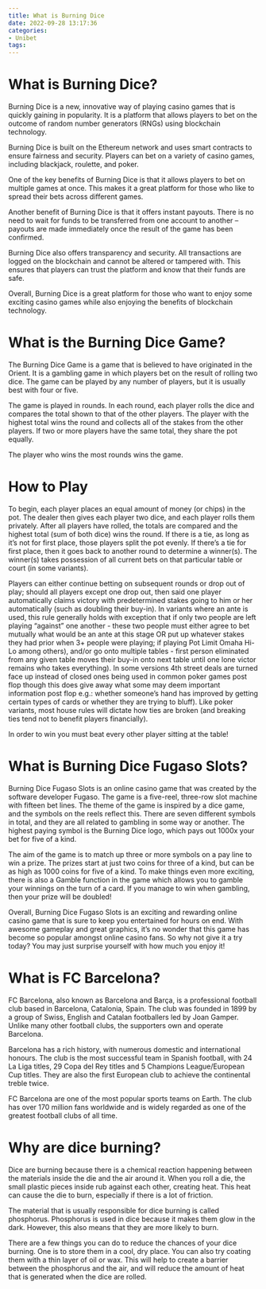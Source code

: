 ```yaml
---
title: What is Burning Dice 
date: 2022-09-28 13:17:36
categories:
- Unibet
tags:
---
```



# What is Burning Dice? 

Burning Dice is a new, innovative way of playing casino games that is quickly gaining in popularity. It is a platform that allows players to bet on the outcome of random number generators (RNGs) using blockchain technology.

Burning Dice is built on the Ethereum network and uses smart contracts to ensure fairness and security. Players can bet on a variety of casino games, including blackjack, roulette, and poker.

One of the key benefits of Burning Dice is that it allows players to bet on multiple games at once. This makes it a great platform for those who like to spread their bets across different games. 

Another benefit of Burning Dice is that it offers instant payouts. There is no need to wait for funds to be transferred from one account to another – payouts are made immediately once the result of the game has been confirmed. 

Burning Dice also offers transparency and security. All transactions are logged on the blockchain and cannot be altered or tampered with. This ensures that players can trust the platform and know that their funds are safe. 

Overall, Burning Dice is a great platform for those who want to enjoy some exciting casino games while also enjoying the benefits of blockchain technology.

# What is the Burning Dice Game? 

The Burning Dice Game is a game that is believed to have originated in the Orient. It is a gambling game in which players bet on the result of rolling two dice. The game can be played by any number of players, but it is usually best with four or five. 

The game is played in rounds. In each round, each player rolls the dice and compares the total shown to that of the other players. The player with the highest total wins the round and collects all of the stakes from the other players. If two or more players have the same total, they share the pot equally. 

The player who wins the most rounds wins the game. 

# How to Play 

To begin, each player places an equal amount of money (or chips) in the pot. The dealer then gives each player two dice, and each player rolls them privately. After all players have rolled, the totals are compared and the highest total (sum of both dice) wins the round. If there is a tie, as long as it’s not for first place, those players split the pot evenly. If there’s a tie for first place, then it goes back to another round to determine a winner(s). The winner(s) takes possession of all current bets on that particular table or court (in some variants). 

Players can either continue betting on subsequent rounds or drop out of play; should all players except one drop out, then said one player automatically claims victory with predetermined stakes going to him or her automatically (such as doubling their buy-in). In variants where an ante is used, this rule generally holds with exception that if only two people are left playing “against” one another - these two people must either agree to bet mutually what would be an ante at this stage OR put up whatever stakes they had prior when 3+ people were playing; if playing Pot Limit Omaha Hi-Lo among others), and/or go onto multiple tables - first person eliminated from any given table moves their buy-in onto next table until one lone victor remains who takes everything). In some versions 4th street deals are turned face up instead of closed ones being used in common poker games post flop though this does give away what some may deem important information post flop e.g.: whether someone’s hand has improved by getting certain types of cards or whether they are trying to bluff). Like poker variants, most house rules will dictate how ties are broken (and breaking ties tend not to benefit players financially). 

In order to win you must beat every other player sitting at the table!

# What is Burning Dice Fugaso Slots? 

Burning Dice Fugaso Slots is an online casino game that was created by the software developer Fugaso. The game is a five-reel, three-row slot machine with fifteen bet lines. The theme of the game is inspired by a dice game, and the symbols on the reels reflect this. There are seven different symbols in total, and they are all related to gambling in some way or another. The highest paying symbol is the Burning Dice logo, which pays out 1000x your bet for five of a kind. 

The aim of the game is to match up three or more symbols on a pay line to win a prize. The prizes start at just two coins for three of a kind, but can be as high as 1000 coins for five of a kind. To make things even more exciting, there is also a Gamble function in the game which allows you to gamble your winnings on the turn of a card. If you manage to win when gambling, then your prize will be doubled! 

Overall, Burning Dice Fugaso Slots is an exciting and rewarding online casino game that is sure to keep you entertained for hours on end. With awesome gameplay and great graphics, it’s no wonder that this game has become so popular amongst online casino fans. So why not give it a try today? You may just surprise yourself with how much you enjoy it!

# What is FC Barcelona? 

FC Barcelona, also known as Barcelona and Barça, is a professional football club based in Barcelona, Catalonia, Spain. The club was founded in 1899 by a group of Swiss, English and Catalan footballers led by Joan Gamper. Unlike many other football clubs, the supporters own and operate Barcelona.

Barcelona has a rich history, with numerous domestic and international honours. The club is the most successful team in Spanish football, with 24 La Liga titles, 29 Copa del Rey titles and 5 Champions League/European Cup titles. They are also the first European club to achieve the continental treble twice.

FC Barcelona are one of the most popular sports teams on Earth. The club has over 170 million fans worldwide and is widely regarded as one of the greatest football clubs of all time.

# Why are dice burning?

Dice are burning because there is a chemical reaction happening between the materials inside the die and the air around it. When you roll a die, the small plastic pieces inside rub against each other, creating heat. This heat can cause the die to burn, especially if there is a lot of friction.

The material that is usually responsible for dice burning is called phosphorus. Phosphorus is used in dice because it makes them glow in the dark. However, this also means that they are more likely to burn.

There are a few things you can do to reduce the chances of your dice burning. One is to store them in a cool, dry place. You can also try coating them with a thin layer of oil or wax. This will help to create a barrier between the phosphorus and the air, and will reduce the amount of heat that is generated when the dice are rolled.